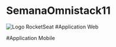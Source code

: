# SemanaOmnistack11
![Logo RocketSeat](https://github.com/jardeel/SemanaOmnistack11/blob/master/semana11.png)
#Application Web 

#Application Mobile
